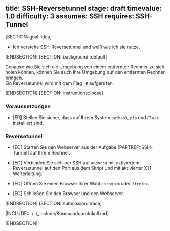 title: SSH-Reversetunnel
stage: draft
timevalue: 1.0
difficulty: 3
assumes: SSH
requires: SSH-Tunnel
---
[SECTION::goal::idea]

 - Ich verstehe SSH-Reversetunnel und weiß wie ich sie nutze.

[ENDSECTION]
[SECTION::background::default]

Genauso wie Sie sich die Umgebung von einem entfernten Rechner zu sich holen können, können Sie auch Ihre Umgebung auf den entfernten Rechner bringen.  
Ein Reversetunnel wird mit dem Flag `-R` aufgerufen.

[ENDSECTION]
[SECTION::instructions::loose]

### Voraussetzungen

- [ER] Stellen Sie sicher, dass auf Ihrem System `python3`, `pip` und `Flask` installiert sind.

### Reversetunnel

- [EC] Starten Sie den Webserver aus der Aufgabe [PARTREF::SSH-Tunnel] auf Ihrem Rechner.

- [EC] Verbinden Sie sich per SSH auf `andorra` mit aktiviertem Reversetunnel auf den Port aus dem Skript und mit aktivierter X11-Weiterleitung.

- [EC] Öffnen Sie einen Browser Ihrer Wahl `chromium` oder `firefox`.

- [EC] Schließen Sie den Browser und den Webserver.

[ENDSECTION]
[SECTION::submission::trace]

[INCLUDE::../../_include/Kommandoprotokoll.md]

[ENDSECTION]
